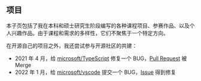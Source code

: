 ## 项目

本子页包括了我在本科和硕士研究生阶段编写的各种课程项目、参赛作品、以及个人兴趣作品。由于课程和需求的多样性，它们不聚焦于一个特定方向。

在开源自己的项目之外，我还尝试参与开源社区的共建：

- 2021 年 4 月，给 [microsoft/TypeScript](https://github.com/microsoft/TypeScript) 修复一个 BUG，[Pull Request](https://github.com/microsoft/TypeScript/pull/43654) 被 Merge
- 2022 年 1 月，给 [microsoft/vscode](https://github.com/microsoft/vscode) 提交一个 BUG，[Issue](https://github.com/microsoft/vscode/issues/140761) 得到修复
